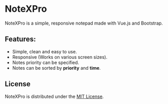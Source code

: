 # NoteXPro
NoteXPro is a simple, responsive notepad made with Vue.js and Bootstrap.
## Features:
  * Simple, clean and easy to use.
  * Responsive (Works on various screen sizes).
  * Notes priority can be specified.
  * Notes can be sorted by **priority** and **time**.
## License
NoteXPro is distributed under the [MIT License](https://github.com/AmeerTaweel/note-x-pro/blob/master/LICENSE.md).
